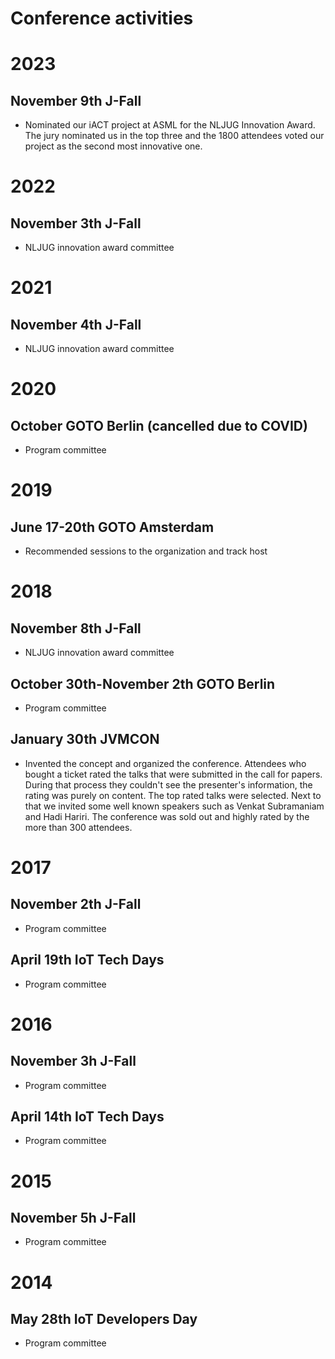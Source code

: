 # Conference activities

# 2023
## November 9th J-Fall
- Nominated our iACT project at ASML for the NLJUG Innovation Award. The jury nominated us in the top three and the 1800 attendees voted our project as the second most innovative one.

# 2022
## November 3th J-Fall
- NLJUG innovation award committee

# 2021
## November 4th J-Fall
- NLJUG innovation award committee

# 2020

## October GOTO Berlin (cancelled due to COVID)
- Program committee

# 2019

## June 17-20th GOTO Amsterdam
- Recommended sessions to the organization and track host

# 2018

## November 8th J-Fall
- NLJUG innovation award committee

## October 30th-November 2th GOTO Berlin
- Program committee

## January 30th JVMCON
- Invented the concept and organized the conference. Attendees who bought a ticket rated the talks that were submitted in the call for papers. During that process they couldn't see the presenter's information, the rating was purely on content. The top rated talks were selected. Next to that we invited some well known speakers such as Venkat Subramaniam and Hadi Hariri. The conference was sold out and highly rated by the more than 300 attendees.

# 2017

## November 2th J-Fall
- Program committee

## April 19th IoT Tech Days
- Program committee

# 2016

## November 3h J-Fall
- Program committee

## April 14th IoT Tech Days
- Program committee

# 2015

## November 5h J-Fall
- Program committee

# 2014

## May 28th IoT Developers Day
- Program committee
